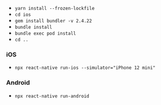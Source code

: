 * `yarn install --frozen-lockfile`
* `cd ios`
* `gem install bundler -v 2.4.22`
* `bundle install`
* `bundle exec pod install`
* `cd ..`

### iOS

* `npx react-native run-ios --simulator="iPhone 12 mini"`

### Android

* `npx react-native run-android`
